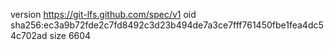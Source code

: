version https://git-lfs.github.com/spec/v1
oid sha256:ec3a9b72fde2c7fd8492c3d23b494de7a3ce7fff761450fbe1fea4dc54c702ad
size 6604
